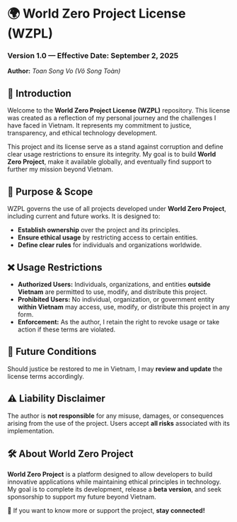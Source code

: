 # 🌍 World Zero Project License (WZPL)  
### Version 1.0 — Effective Date: September 2, 2025  

**Author:** _Toan Song Vo (Võ Song Toàn)_  

## 📌 Introduction  
Welcome to the **World Zero Project License (WZPL)** repository. This license was created as a reflection of my personal journey and the challenges I have faced in Vietnam. It represents my commitment to justice, transparency, and ethical technology development.  

This project and its license serve as a stand against corruption and define clear usage restrictions to ensure its integrity. My goal is to build **World Zero Project**, make it available globally, and eventually find support to further my mission beyond Vietnam.  

## 🚀 Purpose & Scope  
WZPL governs the use of all projects developed under **World Zero Project**, including current and future works. It is designed to:  
- **Establish ownership** over the project and its principles.  
- **Ensure ethical usage** by restricting access to certain entities.  
- **Define clear rules** for individuals and organizations worldwide.  

## ❌ Usage Restrictions  
- **Authorized Users:** Individuals, organizations, and entities **outside Vietnam** are permitted to use, modify, and distribute this project.  
- **Prohibited Users:** No individual, organization, or government entity **within Vietnam** may access, use, modify, or distribute this project in any form.  
- **Enforcement:** As the author, I retain the right to revoke usage or take action if these terms are violated.  

## 🔄 Future Conditions  
Should justice be restored to me in Vietnam, I may **review and update** the license terms accordingly.  

## ⚠️ Liability Disclaimer  
The author is **not responsible** for any misuse, damages, or consequences arising from the use of the project. Users accept **all risks** associated with its implementation.  

## 🛠 About World Zero Project  
**World Zero Project** is a platform designed to allow developers to build innovative applications while maintaining ethical principles in technology. My goal is to complete its development, release a **beta version**, and seek sponsorship to support my future beyond Vietnam.  

📢 If you want to know more or support the project, **stay connected!**  
